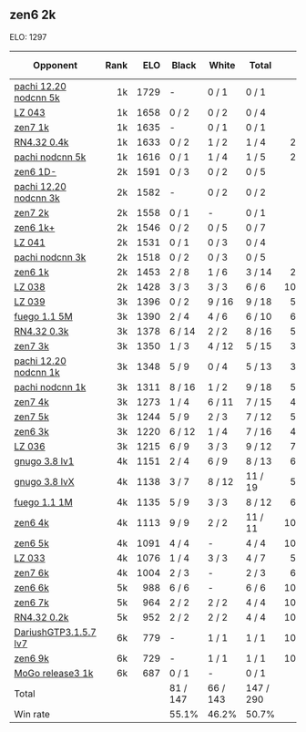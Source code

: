 ## zen6 2k ##

ELO: 1297

Opponent | Rank | ELO | Black | White | Total | Win rate
---------|-----:|----:|-------|-------|-------|-------:
[pachi 12.20 nodcnn 5k](pachi%2012.20%20nodcnn%205k.md) | 1k | 1729 | - | 0 / 1 | 0 / 1 | 0.0%
[LZ 043](LZ%20043.md) | 1k | 1658 | 0 / 2 | 0 / 2 | 0 / 4 | 0.0%
[zen7 1k](zen7%201k.md) | 1k | 1635 | - | 0 / 1 | 0 / 1 | 0.0%
[RN4.32 0.4k](RN4.32%200.4k.md) | 1k | 1633 | 0 / 2 | 1 / 2 | 1 / 4 | 25.0%
[pachi nodcnn 5k](pachi%20nodcnn%205k.md) | 1k | 1616 | 0 / 1 | 1 / 4 | 1 / 5 | 20.0%
[zen6 1D-](zen6%201D-.md) | 2k | 1591 | 0 / 3 | 0 / 2 | 0 / 5 | 0.0%
[pachi 12.20 nodcnn 3k](pachi%2012.20%20nodcnn%203k.md) | 2k | 1582 | - | 0 / 2 | 0 / 2 | 0.0%
[zen7 2k](zen7%202k.md) | 2k | 1558 | 0 / 1 | - | 0 / 1 | 0.0%
[zen6 1k+](zen6%201k+.md) | 2k | 1546 | 0 / 2 | 0 / 5 | 0 / 7 | 0.0%
[LZ 041](LZ%20041.md) | 2k | 1531 | 0 / 1 | 0 / 3 | 0 / 4 | 0.0%
[pachi nodcnn 3k](pachi%20nodcnn%203k.md) | 2k | 1518 | 0 / 2 | 0 / 3 | 0 / 5 | 0.0%
[zen6 1k](zen6%201k.md) | 2k | 1453 | 2 / 8 | 1 / 6 | 3 / 14 | 21.4%
[LZ 038](LZ%20038.md) | 2k | 1428 | 3 / 3 | 3 / 3 | 6 / 6 | 100.0%
[LZ 039](LZ%20039.md) | 3k | 1396 | 0 / 2 | 9 / 16 | 9 / 18 | 50.0%
[fuego 1.1 5M](fuego%201.1%205M.md) | 3k | 1390 | 2 / 4 | 4 / 6 | 6 / 10 | 60.0%
[RN4.32 0.3k](RN4.32%200.3k.md) | 3k | 1378 | 6 / 14 | 2 / 2 | 8 / 16 | 50.0%
[zen7 3k](zen7%203k.md) | 3k | 1350 | 1 / 3 | 4 / 12 | 5 / 15 | 33.3%
[pachi 12.20 nodcnn 1k](pachi%2012.20%20nodcnn%201k.md) | 3k | 1348 | 5 / 9 | 0 / 4 | 5 / 13 | 38.5%
[pachi nodcnn 1k](pachi%20nodcnn%201k.md) | 3k | 1311 | 8 / 16 | 1 / 2 | 9 / 18 | 50.0%
[zen7 4k](zen7%204k.md) | 3k | 1273 | 1 / 4 | 6 / 11 | 7 / 15 | 46.7%
[zen7 5k](zen7%205k.md) | 3k | 1244 | 5 / 9 | 2 / 3 | 7 / 12 | 58.3%
[zen6 3k](zen6%203k.md) | 3k | 1220 | 6 / 12 | 1 / 4 | 7 / 16 | 43.8%
[LZ 036](LZ%20036.md) | 3k | 1215 | 6 / 9 | 3 / 3 | 9 / 12 | 75.0%
[gnugo 3.8 lv1](gnugo%203.8%20lv1.md) | 4k | 1151 | 2 / 4 | 6 / 9 | 8 / 13 | 61.5%
[gnugo 3.8 lvX](gnugo%203.8%20lvX.md) | 4k | 1138 | 3 / 7 | 8 / 12 | 11 / 19 | 57.9%
[fuego 1.1 1M](fuego%201.1%201M.md) | 4k | 1135 | 5 / 9 | 3 / 3 | 8 / 12 | 66.7%
[zen6 4k](zen6%204k.md) | 4k | 1113 | 9 / 9 | 2 / 2 | 11 / 11 | 100.0%
[zen6 5k](zen6%205k.md) | 4k | 1091 | 4 / 4 | - | 4 / 4 | 100.0%
[LZ 033](LZ%20033.md) | 4k | 1076 | 1 / 4 | 3 / 3 | 4 / 7 | 57.1%
[zen7 6k](zen7%206k.md) | 4k | 1004 | 2 / 3 | - | 2 / 3 | 66.7%
[zen6 6k](zen6%206k.md) | 5k | 988 | 6 / 6 | - | 6 / 6 | 100.0%
[zen6 7k](zen6%207k.md) | 5k | 964 | 2 / 2 | 2 / 2 | 4 / 4 | 100.0%
[RN4.32 0.2k](RN4.32%200.2k.md) | 5k | 952 | 2 / 2 | 2 / 2 | 4 / 4 | 100.0%
[DariushGTP3.1.5.7 lv7](DariushGTP3.1.5.7%20lv7.md) | 6k | 779 | - | 1 / 1 | 1 / 1 | 100.0%
[zen6 9k](zen6%209k.md) | 6k | 729 | - | 1 / 1 | 1 / 1 | 100.0%
[MoGo release3 1k](MoGo%20release3%201k.md) | 6k | 687 | 0 / 1 | - | 0 / 1 | 0.0%
Total | | | 81 / 147 | 66 / 143 | 147 / 290 | 
Win rate| | | 55.1% | 46.2% | 50.7% | 
